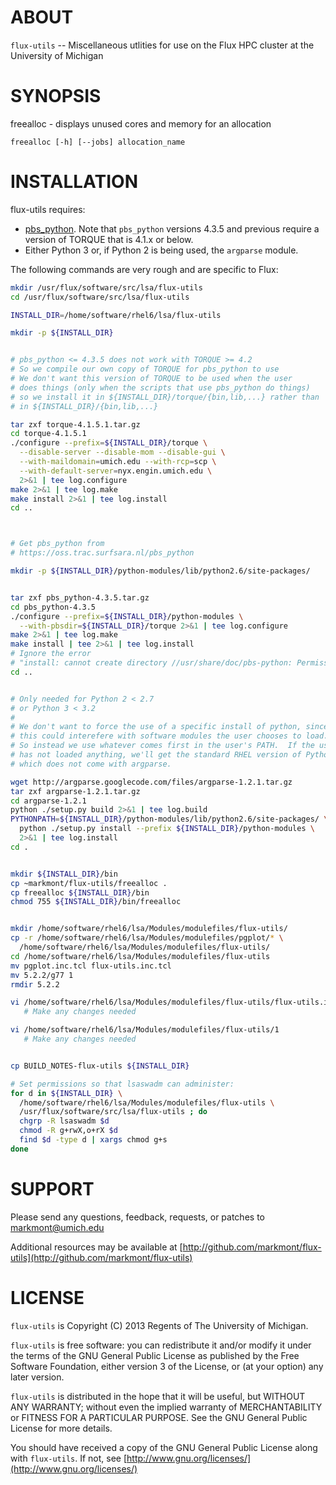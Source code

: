 ABOUT
=====

`flux-utils` -- Miscellaneous utlities for use on the Flux HPC cluster at the University of Michigan


SYNOPSIS
========

freealloc - displays unused cores and memory for an allocation

    freealloc [-h] [--jobs] allocation_name


INSTALLATION
============

flux-utils requires:

* [pbs_python](https://oss.trac.surfsara.nl/pbs_python).  Note that `pbs_python` versions 4.3.5 and previous require a version of TORQUE that is 4.1.x or below.
* Either Python 3 or, if Python 2 is being used, the `argparse` module.


The following commands are very rough and are specific to Flux:

```bash
mkdir /usr/flux/software/src/lsa/flux-utils
cd /usr/flux/software/src/lsa/flux-utils

INSTALL_DIR=/home/software/rhel6/lsa/flux-utils

mkdir -p ${INSTALL_DIR}


# pbs_python <= 4.3.5 does not work with TORQUE >= 4.2
# So we compile our own copy of TORQUE for pbs_python to use
# We don't want this version of TORQUE to be used when the user
# does things (only when the scripts that use pbs_python do things)
# so we install it in ${INSTALL_DIR}/torque/{bin,lib,...} rather than
# in ${INSTALL_DIR}/{bin,lib,...}

tar zxf torque-4.1.5.1.tar.gz
cd torque-4.1.5.1
./configure --prefix=${INSTALL_DIR}/torque \
  --disable-server --disable-mom --disable-gui \
  --with-maildomain=umich.edu --with-rcp=scp \
  --with-default-server=nyx.engin.umich.edu \
  2>&1 | tee log.configure
make 2>&1 | tee log.make
make install 2>&1 | tee log.install
cd ..



# Get pbs_python from
# https://oss.trac.surfsara.nl/pbs_python

mkdir -p ${INSTALL_DIR}/python-modules/lib/python2.6/site-packages/


tar zxf pbs_python-4.3.5.tar.gz
cd pbs_python-4.3.5
./configure --prefix=${INSTALL_DIR}/python-modules \
  --with-pbsdir=${INSTALL_DIR}/torque 2>&1 | tee log.configure
make 2>&1 | tee log.make
make install | tee 2>&1 | tee log.install
# Ignore the error
# "install: cannot create directory //usr/share/doc/pbs-python: Permission denied"
cd ..


# Only needed for Python 2 < 2.7
# or Python 3 < 3.2
#
# We don't want to force the use of a specific install of python, since
# this could interefere with software modules the user chooses to load.
# So instead we use whatever comes first in the user's PATH.  If the user
# has not loaded anything, we'll get the standard RHEL version of Python 2.6.2 
# which does not come with argparse.

wget http://argparse.googlecode.com/files/argparse-1.2.1.tar.gz
tar zxf argparse-1.2.1.tar.gz
cd argparse-1.2.1
python ./setup.py build 2>&1 | tee log.build
PYTHONPATH=${INSTALL_DIR}/python-modules/lib/python2.6/site-packages/ \
  python ./setup.py install --prefix ${INSTALL_DIR}/python-modules \
  2>&1 | tee log.install
cd .


mkdir ${INSTALL_DIR}/bin
cp ~markmont/flux-utils/freealloc .
cp freealloc ${INSTALL_DIR}/bin
chmod 755 ${INSTALL_DIR}/bin/freealloc


mkdir /home/software/rhel6/lsa/Modules/modulefiles/flux-utils/
cp -r /home/software/rhel6/lsa/Modules/modulefiles/pgplot/* \
  /home/software/rhel6/lsa/Modules/modulefiles/flux-utils/
cd /home/software/rhel6/lsa/Modules/modulefiles/flux-utils
mv pgplot.inc.tcl flux-utils.inc.tcl
mv 5.2.2/g77 1
rmdir 5.2.2

vi /home/software/rhel6/lsa/Modules/modulefiles/flux-utils/flux-utils.inc.tcl
   # Make any changes needed

vi /home/software/rhel6/lsa/Modules/modulefiles/flux-utils/1
   # Make any changes needed


cp BUILD_NOTES-flux-utils ${INSTALL_DIR}

# Set permissions so that lsaswadm can administer:
for d in ${INSTALL_DIR} \
  /home/software/rhel6/lsa/Modules/modulefiles/flux-utils \
  /usr/flux/software/src/lsa/flux-utils ; do
  chgrp -R lsaswadm $d
  chmod -R g+rwX,o+rX $d
  find $d -type d | xargs chmod g+s
done

```


SUPPORT
=======

Please send any questions, feedback, requests, or patches to markmont@umich.edu

Additional resources may be available at [http://github.com/markmont/flux-utils](http://github.com/markmont/flux-utils)


LICENSE
=======

`flux-utils` is Copyright (C) 2013 Regents of The University of Michigan.

`flux-utils` is free software: you can redistribute it and/or modify it under the terms of the GNU General Public License as published by the Free Software Foundation, either version 3 of the License, or (at your option) any later version.

`flux-utils` is distributed in the hope that it will be useful, but WITHOUT ANY WARRANTY; without even the implied warranty of MERCHANTABILITY or FITNESS FOR A PARTICULAR PURPOSE. See the GNU General Public License for more details.

You should have received a copy of the GNU General Public License along with `flux-utils`.  If not, see [http://www.gnu.org/licenses/](http://www.gnu.org/licenses/)

